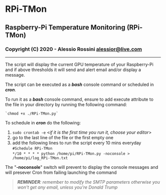 

# RPi-TMon
## Raspberry-Pi Temperature Monitoring (RPi-TMon)

### Copyright (C) 2020 - Alessio Rossini <alessior@live.com> 
--- 
The script will display the current GPU temperature of your Raspberry-Pi and if above thresholds it will send and alert email and/or display a message. 

The script can be executed as a ***bash*** console command or scheduled in ***cron***.

To run it as a ***bash*** console command, ensure to add execute attribute to the file in your directory by running the following command:

    `chmod +x ./RPi-TMon.py`  

To schedule in ***cron*** do the following:

 1. `sudo crontab -e`  <*if it is the first time you run it, choose your editor*>
 2. go to the last line of the file or the first empty one
 3. add the following lines to run the script every 10 mins everyday
	`#Schedule RPi-TMon`  
	`*/10 * * * * python /home/pi/RPi-TMon.py -noconsole > /home/pi/log_RPi-TMon.txt` 
  

The "**-noconsole**" switch will prevent to display the console messages and will presever Cron from failing launching the command

> ***REMINDER**: remember to modify the SMTP parameters otherwise you won't get any email, unless you're Donald Trump*



<!--stackedit_data:
eyJoaXN0b3J5IjpbMTAxNjYyMzUxNCwxMDcwMzcyNzldfQ==
-->